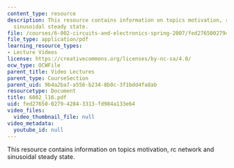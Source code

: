 ```yaml
---
content_type: resource
description: This resource contains information on topics motivation, rc network and
  sinusoidal steady state.
file: /courses/6-002-circuits-and-electronics-spring-2007/fed27650027942843313fd984a133e64_6002_l16.pdf
file_type: application/pdf
learning_resource_types:
- Lecture Videos
license: https://creativecommons.org/licenses/by-nc-sa/4.0/
ocw_type: OCWFile
parent_title: Video Lectures
parent_type: CourseSection
parent_uid: 9b4a2ba7-a556-b234-8b0c-3f1bdd4fa8ab
resourcetype: Document
title: 6002_l16.pdf
uid: fed27650-0279-4284-3313-fd984a133e64
video_files:
  video_thumbnail_file: null
video_metadata:
  youtube_id: null
---
```

This resource contains information on topics motivation, rc network and sinusoidal steady state.